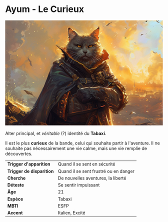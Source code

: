 # Ayum - Le Curieux
![Ayum](../../../_images/ayum4.png)

Alter principal, et *véritable* (?) identité du **Tabaxi**.

Il est le plus **curieux** de la bande, celui qui souhaite partir à l'aventure. Il ne souhaite pas nécessairement une vie calme, mais une vie remplie de découvertes.

| | |
| - | - |
| **Trigger d'apparition** | Quand il se sent en sécurité |
| **Trigger de disparition** | Quand il se sent frustré ou en danger |
| **Cherche** | De nouvelles aventures, la liberté |
| **Déteste** | Se sentir impuissant |
| **Âge** | 21 |
| **Espèce** | Tabaxi |
| **MBTI** | ESFP |
| **Accent** | Italien, Excité |

